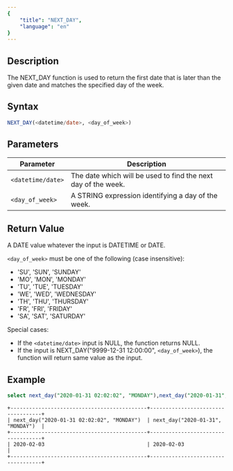 ```yaml
---
{
    "title": "NEXT_DAY",
    "language": "en"
}
---
```


<!-- 
Licensed to the Apache Software Foundation (ASF) under one
or more contributor license agreements.  See the NOTICE file
distributed with this work for additional information
regarding copyright ownership.  The ASF licenses this file
to you under the Apache License, Version 2.0 (the
"License"); you may not use this file except in compliance
with the License.  You may obtain a copy of the License at

  http://www.apache.org/licenses/LICENSE-2.0

Unless required by applicable law or agreed to in writing,
software distributed under the License is distributed on an
"AS IS" BASIS, WITHOUT WARRANTIES OR CONDITIONS OF ANY
KIND, either express or implied.  See the License for the
specific language governing permissions and limitations
under the License.
-->

## Description
The NEXT_DAY function is used to return the first date that is later than the given date and matches the specified day of the week.

## Syntax

```sql
NEXT_DAY(<datetime/date>, <day_of_week>)
```

## Parameters

| Parameter         | Description                                                   |
|-------------------|---------------------------------------------------------------|
| `<datetime/date>` | The date which will be used to find the next day of the week. |
| `<day_of_week>`   | A STRING expression identifying a day of the week.            |

## Return Value
A DATE value whatever the input is DATETIME or DATE.


`<day_of_week>` must be one of the following (case insensitive):
- 'SU', 'SUN', 'SUNDAY'
- 'MO', 'MON', 'MONDAY'
- 'TU', 'TUE', 'TUESDAY'
- 'WE', 'WED', 'WEDNESDAY'
- 'TH', 'THU', 'THURSDAY'
- 'FR', 'FRI', 'FRIDAY'
- 'SA', 'SAT', 'SATURDAY'

Special cases:
- If the `<datetime/date>` input is NULL, the function returns NULL.
- If the input is NEXT_DAY("9999-12-31 12:00:00", `<day_of_week>`), the function will return same value as the input.

## Example

``` sql
select next_day("2020-01-31 02:02:02", "MONDAY"),next_day("2020-01-31", "MONDAY");
```
```text
+--------------------------------------------+-----------------------------------+
| next_day("2020-01-31 02:02:02", "MONDAY")  | next_day("2020-01-31", "MONDAY")  |
+--------------------------------------------+-----------------------------------+
| 2020-02-03                                 | 2020-02-03                        |
+--------------------------------------------+-----------------------------------+
```